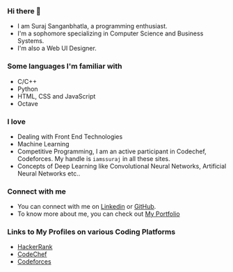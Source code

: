 ### Hi there 👋
* I am Suraj Sanganbhatla, a programming enthusiast.
* I'm a sophomore specializing in Computer Science and Business Systems.
* I'm also a Web UI Designer.

### Some languages I'm familiar with
* C/C++
* Python
* HTML, CSS and JavaScript
* Octave

### I love
* Dealing with Front End Technologies
* Machine Learning
* Competitive Programming, I am an active participant in Codechef, Codeforces. My handle is `iamssuraj` in all these sites.
* Concepts of Deep Learning like Convolutional Neural Networks, Artificial Neural Networks etc..


### Connect with me

- You can connect with me on [Linkedin](https://www.linkedin.com/in/iamssuraj/) or [GitHub](https://github.com/iamssuraj).
- To know more about me, you can check out [My Portfolio](https://iamssuraj.netlify.app/)

### Links to My Profiles on various Coding Platforms
- [HackerRank](https://www.hackerrank.com/iamssuraj?hr_r=1)
- [CodeChef](https://www.codechef.com/users/iamssuraj)
- [Codeforces](https://codeforces.com/profile/iamssuraj)
